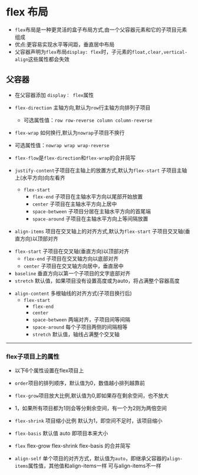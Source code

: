 # flex 布局
- `flex`布局是一种更灵活的盒子布局方式,由一个父容器元素和它的子项目元素组成
- 优点:更容易实现水平等间距，垂直居中布局
- 父容器声明为`flex`布局`display: flex`时，子元素的`float,clear,vertical-align`这些属性都会失效

## 父容器
- 在父容器添加 `display： flex`属性

- `flex-direction` 主轴方向,默认为`row`行主轴方向排列子项目
  + 可选属性值：`row row-reverse column column-reverse`

-	`flex-wrap` 如何换行,默认为`nowrap`子项目不换行
  + 可选属性值：`nowrap wrap wrap-reverse`

-	`flex-flow`是`flex-direction`和`flex-wrap`的合并简写

- `justify-content`子项目在主轴上的放置方式,默认为`flex-start` 子项目主轴上(水平方向)向左看齐
  + `flex-start` 
	+ `flex-end` 子项目在主轴水平方向以尾部开始放置
	+ `center` 子项目在主轴水平方向上居中
	+ `space-between` 子项目分居在主轴水平方向的首尾端
	+ `space-around` 子项目在主轴水平方向上等间隔放置

-	`align-items` 项目在交叉轴上的对齐方式,默认为`flex-start` 子项目交叉轴(垂直方向)以顶部对齐
  + `flex-start` 子项目在交叉轴(垂直方向)以顶部对齐
	+ `flex-end`   子项目在交叉轴方向以底部对齐
	+ `center`     子项目在交叉轴方向居中，垂直居中
  + `baseline`   垂直方向以第一个子项目的文字底部对齐
  + `stretch`    默认值，如果项目没有设置高度或为auto，将占满整个容器高度

- `align-content` 多根轴线的对齐方式(子项目换行后)
  + `flex-start`
	+ `flex-end`
	+ `center`
	+ `space-between` 两端对齐，子项目间等间隔
	+ `space-around` 每个子项目两侧的间隔相等
	+ `stretch` 默认值，轴线占满整个交叉轴

--------------------------------------------------------
### flex子项目上的属性
- 以下6个属性设置在flex项目上

- `order`项目的排列顺序，默认值为0，数值越小排列越靠前
		
-	`flex-grow`项目放大比例,默认值为0,即如果存在剩余空间，也不放大
  + 1，如果所有项目都为1则会等分剩余空间，有一个为2则为两倍空间

-	`flex-shrink` 项目缩小比例 默认为1，即空间不足时，该项目缩小

- `flex-basis` 默认值 auto 即项目本来大小

-	`flex` flex-grow  flex-shrink  flex-basis 的合并简写

-	`align-self` 单个项目的对齐方式，默认值为`auto`，即继承父容器的`align-items`属性值，其他值和align-items一样 可与align-items不一样